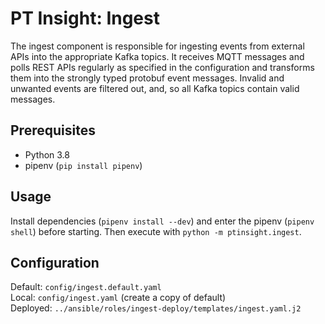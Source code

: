 # PT Insight: Ingest

The ingest component is responsible for ingesting events from external APIs into the appropriate Kafka topics.
It receives MQTT messages and polls REST APIs regularly as specified in the configuration and transforms them into the strongly typed protobuf event messages.
Invalid and unwanted events are filtered out, and, so all Kafka topics contain valid messages.



## Prerequisites
* Python 3.8
* pipenv (`pip install pipenv`)


## Usage

Install dependencies (`pipenv install --dev`) and enter the pipenv (`pipenv shell`) before starting. Then execute with `python -m ptinsight.ingest`.


## Configuration

Default: `config/ingest.default.yaml`  
Local: `config/ingest.yaml`  (create a copy of default)  
Deployed: `../ansible/roles/ingest-deploy/templates/ingest.yaml.j2`
